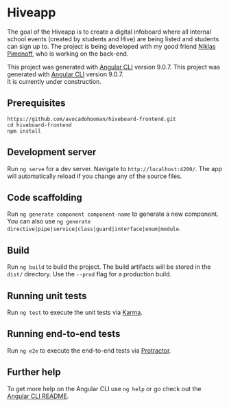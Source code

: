 # Hiveapp

The goal of the Hiveapp is to create a digital infoboard where all internal school events (created by students and Hive) are being listed and students can sign up to. The project is being developed with my good friend [Niklas Pimenoff](https://github.com/nikunicke), who is working on the back-end. 	

This project was generated with [Angular CLI](https://github.com/angular/angular-cli) version 9.0.7.	This project was generated with [Angular CLI](https://github.com/angular/angular-cli) version 9.0.7.
<br>It is currently under construction. 

## Prerequisites 

```
https://github.com/avocadohooman/hiveboard-frontend.git
cd hiveboard-frontend
npm install
```

## Development server

Run `ng serve` for a dev server. Navigate to `http://localhost:4200/`. The app will automatically reload if you change any of the source files.

## Code scaffolding

Run `ng generate component component-name` to generate a new component. You can also use `ng generate directive|pipe|service|class|guard|interface|enum|module`.

## Build

Run `ng build` to build the project. The build artifacts will be stored in the `dist/` directory. Use the `--prod` flag for a production build.

## Running unit tests

Run `ng test` to execute the unit tests via [Karma](https://karma-runner.github.io).

## Running end-to-end tests

Run `ng e2e` to execute the end-to-end tests via [Protractor](http://www.protractortest.org/).

## Further help

To get more help on the Angular CLI use `ng help` or go check out the [Angular CLI README](https://github.com/angular/angular-cli/blob/master/README.md).
